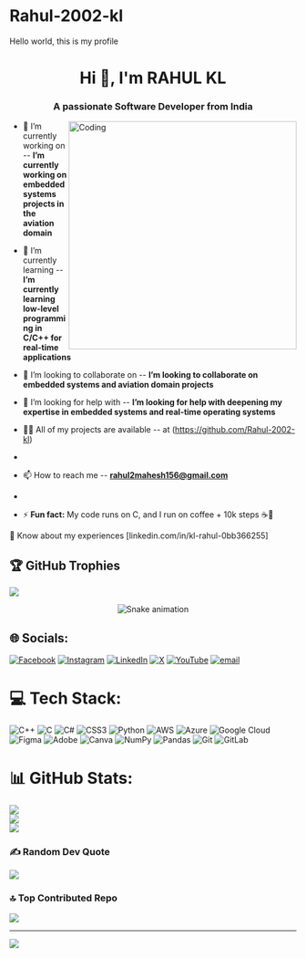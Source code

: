 # Rahul-2002-kl
Hello world, this is my profile
<h1 align="center">Hi 👋, I'm RAHUL KL</h1>
<h3 align="center">A passionate Software Developer from India</h3>

<img align="right" alt="Coding" width="400" src="https://media.giphy.com/media/qgQUggAC3Pfv687qPC/giphy.gif">

- 🔭 I’m currently working on -- **I’m currently working on embedded systems projects in the aviation domain**

- 🌱 I’m currently learning -- **I’m currently learning low-level programming in C/C++ for real-time applications**

- 👯 I’m looking to collaborate on -- **I’m looking to collaborate on embedded systems and aviation domain projects**

- 🤝 I’m looking for help with -- **I’m looking for help with deepening my expertise in embedded systems and real-time operating systems**

- 👨‍💻 All of my projects are available -- at (https://github.com/Rahul-2002-kl)
- 
- 📫 How to reach me -- **rahul2mahesh156@gmail.com**
- 
- ⚡ **Fun fact:** My code runs on C, and I run on coffee + 10k steps ☕🏃

📄 Know about my experiences [linkedin.com/in/kl-rahul-0bb366255]

## 🏆 GitHub Trophies
![](https://github-profile-trophy.vercel.app/?username=Rahul-2002-kl&theme=radical&no-frame=false&no-bg=true&margin-w=4)

<!-- Snake Game Repo View -->

<div align="center">
<img src="https://profile-readme-generator.com/assets/snake.svg" alt="Snake animation" />
</div>

## 🌐 Socials:
[![Facebook](https://img.shields.io/badge/Facebook-%231877F2.svg?logo=Facebook&logoColor=white)](https://facebook.com/https://www.facebook.com/share/1EZBPSSi2E/ ) [![Instagram](https://img.shields.io/badge/Instagram-%23E4405F.svg?logo=Instagram&logoColor=white)](https://instagram.com/rahul1_6_kl) [![LinkedIn](https://img.shields.io/badge/LinkedIn-%230077B5.svg?logo=linkedin&logoColor=white)](https://linkedin.com/in/linkedin.com/in/kl-rahul-0bb366255) [![X](https://img.shields.io/badge/X-black.svg?logo=X&logoColor=white)](https://x.com/@kl99008) [![YouTube](https://img.shields.io/badge/YouTube-%23FF0000.svg?logo=YouTube&logoColor=white)](https://youtube.com/@@rahulkl2586) [![email](https://img.shields.io/badge/Email-D14836?logo=gmail&logoColor=white)](mailto:rahul2mahesh156@gmail.com) 

# 💻 Tech Stack:
![C++](https://img.shields.io/badge/c++-%2300599C.svg?style=for-the-badge&logo=c%2B%2B&logoColor=white) ![C](https://img.shields.io/badge/c-%2300599C.svg?style=for-the-badge&logo=c&logoColor=white) ![C#](https://img.shields.io/badge/c%23-%23239120.svg?style=for-the-badge&logo=csharp&logoColor=white) ![CSS3](https://img.shields.io/badge/css3-%231572B6.svg?style=for-the-badge&logo=css3&logoColor=white) ![Python](https://img.shields.io/badge/python-3670A0?style=for-the-badge&logo=python&logoColor=ffdd54) ![AWS](https://img.shields.io/badge/AWS-%23FF9900.svg?style=for-the-badge&logo=amazon-aws&logoColor=white) ![Azure](https://img.shields.io/badge/azure-%230072C6.svg?style=for-the-badge&logo=microsoftazure&logoColor=white) ![Google Cloud](https://img.shields.io/badge/GoogleCloud-%234285F4.svg?style=for-the-badge&logo=google-cloud&logoColor=white) ![Figma](https://img.shields.io/badge/figma-%23F24E1E.svg?style=for-the-badge&logo=figma&logoColor=white) ![Adobe](https://img.shields.io/badge/adobe-%23FF0000.svg?style=for-the-badge&logo=adobe&logoColor=white) ![Canva](https://img.shields.io/badge/Canva-%2300C4CC.svg?style=for-the-badge&logo=Canva&logoColor=white)  ![NumPy](https://img.shields.io/badge/numpy-%23013243.svg?style=for-the-badge&logo=numpy&logoColor=white) ![Pandas](https://img.shields.io/badge/pandas-%23150458.svg?style=for-the-badge&logo=pandas&logoColor=white) ![Git](https://img.shields.io/badge/git-%23F05033.svg?style=for-the-badge&logo=git&logoColor=white) ![GitLab](https://img.shields.io/badge/gitlab-%23181717.svg?style=for-the-badge&logo=gitlab&logoColor=white)

# 📊 GitHub Stats:
![](https://github-readme-stats.vercel.app/api?username=Rahul-2002-kl&theme=dark&hide_border=false&include_all_commits=false&count_private=false)<br/>
![](https://nirzak-streak-stats.vercel.app/?user=Rahul-2002-kl&theme=dark&hide_border=false)<br/>
![](https://github-readme-stats.vercel.app/api/top-langs/?username=Rahul-2002-kl&theme=dark&hide_border=false&include_all_commits=false&count_private=false&layout=compact)

### ✍️ Random Dev Quote
![](https://quotes-github-readme.vercel.app/api?type=horizontal&theme=radical)

### 🔝 Top Contributed Repo
![](https://github-contributor-stats.vercel.app/api?username=Rahul-2002-kl&limit=5&theme=dark&combine_all_yearly_contributions=true)

---
[![](https://visitcount.itsvg.in/api?id=Rahul-2002-kl&icon=0&color=0)](https://visitcount.itsvg.in)

<!-- Proudly created with GPRM ( https://gprm.itsvg.in ) -->
